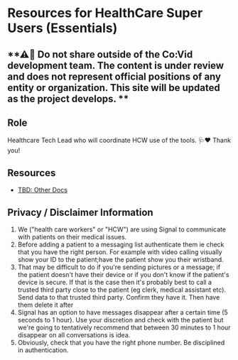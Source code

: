 # Resources for HealthCare Super Users (Essentials)

## **⚠🛑 Do not share outside of the Co:Vid development team. The content is under review and does not represent official positions of any entity or organization. This site will be updated as the project develops. **

## Role
Healthcare Tech Lead who will coordinate HCW use of the tools. 🩺♥ Thank you!

## Resources
* [TBD: Other Docs]()

## Privacy / Disclaimer Information
1. We ("health care workers" or "HCW") are using Signal to communicate with patients on their medical issues.
2. Before adding a patient to a messaging list authenticate them ie check that you have the right person.  For example with video calling visually show your ID to the patient;have the patient show you their wristband.
3. That may be difficult to do if you're sending pictures or a message; if the patient doesn't have their device or if you don't know if the patient's device is secure.  If that is the case then it's probably best to call a trusted third party close to the patient (eg clerk, medical assistant etc).  Send data to that trusted third party.  Confirm they have it.  Then have them delete it after
4. Signal has an option to have messages disappear after a certain time (5 seconds to 1 hour).  Use your discretion and check with the patient but we're going to tentatively recommend that between 30 minutes to 1 hour disappear on all conversations is idea.
5. Obviously, check that you have the right phone number.  Be disciplined in authentication.